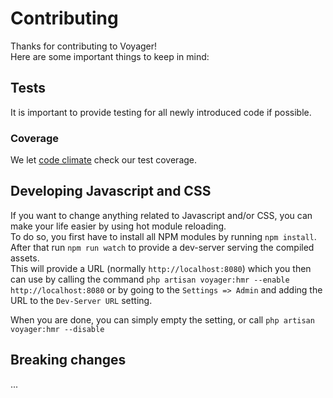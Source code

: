 # Contributing

Thanks for contributing to Voyager!  
Here are some important things to keep in mind:

## Tests

It is important to provide testing for all newly introduced code if possible.

### Coverage

We let [code climate](https://codeclimate.com/github/voyager-admin/voyager) check our test coverage.  

## Developing Javascript and CSS

If you want to change anything related to Javascript and/or CSS, you can make your life easier by using hot module reloading.  
To do so, you first have to install all NPM modules by running `npm install`.  
After that run `npm run watch` to provide a dev-server serving the compiled assets.  
This will provide a URL (normally `http://localhost:8080`) which you then can use by calling the command `php artisan voyager:hmr --enable http://localhost:8080` or by going to the `Settings => Admin` and adding the URL to the `Dev-Server URL` setting.  

When you are done, you can simply empty the setting, or call `php artisan voyager:hmr --disable`

## Breaking changes

...